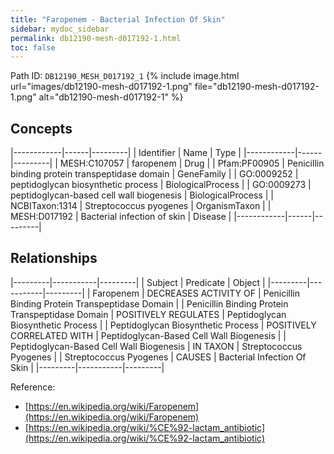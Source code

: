 ```yaml
---
title: "Faropenem - Bacterial Infection Of Skin"
sidebar: mydoc_sidebar
permalink: db12190-mesh-d017192-1.html
toc: false 
---
```



Path ID: `DB12190_MESH_D017192_1`
{% include image.html url="images/db12190-mesh-d017192-1.png" file="db12190-mesh-d017192-1.png" alt="db12190-mesh-d017192-1" %}

## Concepts

|------------|------|---------|
| Identifier | Name | Type    |
|------------|------|---------|
| MESH:C107057 | faropenem | Drug |
| Pfam:PF00905 | Penicillin binding protein transpeptidase domain | GeneFamily |
| GO:0009252 | peptidoglycan biosynthetic process | BiologicalProcess |
| GO:0009273 | peptidoglycan-based cell wall biogenesis | BiologicalProcess |
| NCBITaxon:1314 | Streptococcus pyogenes | OrganismTaxon |
| MESH:D017192 | Bacterial infection of skin | Disease |
|------------|------|---------|

## Relationships

|---------|-----------|---------|
| Subject | Predicate | Object  |
|---------|-----------|---------|
| Faropenem | DECREASES ACTIVITY OF | Penicillin Binding Protein Transpeptidase Domain |
| Penicillin Binding Protein Transpeptidase Domain | POSITIVELY REGULATES | Peptidoglycan Biosynthetic Process |
| Peptidoglycan Biosynthetic Process | POSITIVELY CORRELATED WITH | Peptidoglycan-Based Cell Wall Biogenesis |
| Peptidoglycan-Based Cell Wall Biogenesis | IN TAXON | Streptococcus Pyogenes |
| Streptococcus Pyogenes | CAUSES | Bacterial Infection Of Skin |
|---------|-----------|---------|

Reference: 
  - [https://en.wikipedia.org/wiki/Faropenem](https://en.wikipedia.org/wiki/Faropenem)
  - [https://en.wikipedia.org/wiki/%CE%92-lactam_antibiotic](https://en.wikipedia.org/wiki/%CE%92-lactam_antibiotic)
